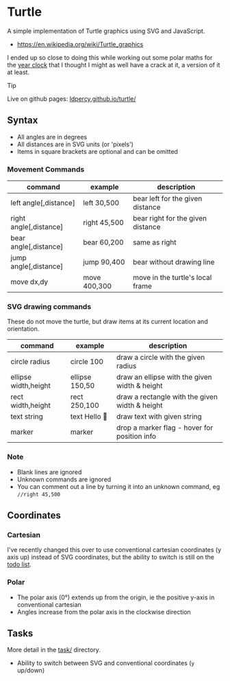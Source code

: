 Turtle
======

A simple implementation of Turtle graphics using SVG and JavaScript.

* https://en.wikipedia.org/wiki/Turtle_graphics



I ended up so close to doing this while working out some polar maths for the [year clock](<https://github.com/ldpercy/year-clock>) that I thought I might as well have a crack at it, a version of it at least.

> [!TIP]
> Live on github pages: [ldpercy.github.io/turtle/](https://ldpercy.github.io/turtle/)


Syntax
------

* All angles are in degrees
* All distances are in SVG units (or 'pixels')
* Items in square brackets are optional and can be omitted


### Movement Commands

| command					| example		| description							|
|---------------------------|---------------|---------------------------------------|
| left angle[,distance]		| left 30,500	| bear left for the given distance		|
| right angle[,distance]	| right 45,500	| bear right for the given distance		|
| bear angle[,distance]		| bear 60,200	| same as right							|
| jump angle[,distance]		| jump 90,400	| bear without drawing line				|
| move dx,dy				| move 400,300	| move in the turtle's local frame		|


### SVG drawing commands

These do not move the turtle, but draw items at its current location and orientation.


| command				| example			| description										|
|-----------------------|-------------------|---------------------------------------------------|
| circle radius			| circle 100		| draw a circle with the given radius				|
| ellipse width,height	| ellipse 150,50	| draw an ellipse with the given width & height		|
| rect width,height		| rect 250,100		| draw a rectangle with the given width & height	|
| text string			| text Hello 🐢		| draw text with given string						|
| marker				| marker			| drop a marker flag - hover for position info		|


### Note

* Blank lines are ignored
* Unknown commands are ignored
* You can comment out a line by turning it into an unknown command, eg `//right 45,500`




Coordinates
-----------

### Cartesian
I've recently changed this over to use conventional cartesian coordinates (y axis up) instead of SVG coordinates, but the ability to switch is still on the [todo list](task/readme.md).

### Polar
* The polar axis (0°) extends up from the origin, ie the positive y-axis in conventional cartesian
* Angles increase from the polar axis in the clockwise direction



Tasks
-----

More detail in the [task/](<./task/>) directory.

* Ability to switch between SVG and conventional coordinates (`y` up/down)

